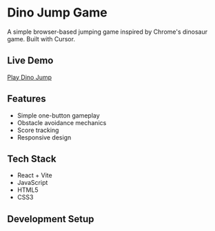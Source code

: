 # Dino Jump Game

A simple browser-based jumping game inspired by Chrome's dinosaur game. Built with Cursor.

## Live Demo

[Play Dino Jump](https://dino-jump-tolunaytezcans-projects.vercel.app/)

## Features

- Simple one-button gameplay
- Obstacle avoidance mechanics
- Score tracking
- Responsive design

## Tech Stack

- React + Vite
- JavaScript
- HTML5
- CSS3

## Development Setup
